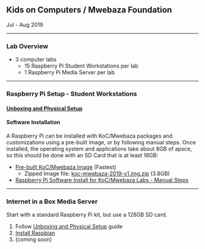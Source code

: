 ## Kids on Computers / Mwebaza Foundation
Jul - Aug 2019

----
### Lab Overview
* 3 computer labs
  * 15 Raspberry Pi Student Workstations per lab
  * 1 Raspberry Pi Media Server per lab

----
### Raspberry Pi Setup - Student Workstations

#### [Unboxing and Physical Setup](unboxing-and-physical-setup.md)

#### Software Installation
A Raspberry Pi can be installed with KoC/Mwebaza packages and customizations using a pre-built image, or by following manual steps. Once installed, the operating system and applications take about 8GB of apsce, so this should be done with an SD Card that is at least 16GB:
* [Pre-built KoC/Mwebaza Image](koc-mwebaza-raspberry-pi-image.md) (Fastest)
  * Zipped Image file: [koc-mwebaza-2019-v1.img.zip](https://www.kidsoncomputers.org/data/projects/Uganda2019/koc-mwebaza-2019-v1.img.zip) (3.8GB)
* [Raspberry Pi Software Install for KoC/Mwebaza Labs - Manual Steps](koc-mwebaza-raspberry-pi-software-install-manual-steps.md)

----
### Internet in a Box Media Server
Start with a standard Raspberry Pi kit, but use a 128GB SD card.
  1. Follow [Unboxing and Physical Setup]((unboxing-and-physical-setup.md)) guide
  1. [Install Raspbian](operating-system-setup-raspbian.md)
  1. (coming soon)

